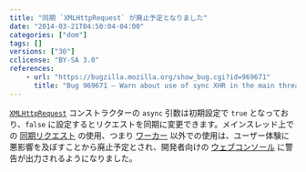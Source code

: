 ```yaml
---
title: "同期 `XMLHttpRequest` が廃止予定となりました"
date: "2014-03-21T04:50:04-04:00"
categories: ["dom"]
tags: []
versions: ["30"]
cclicense: "BY-SA 3.0"
references:
    - url: "https://bugzilla.mozilla.org/show_bug.cgi?id=969671"
      title: "Bug 969671 – Warn about use of sync XHR in the main thread"
---
```

[`XMLHttpRequest`](https://developer.mozilla.org/docs/Web/API/XMLHttpRequest) コンストラクターの `async` 引数は初期設定で `true` となっており、`false` に設定するとリクエストを同期に変更できます。メインスレッド上での [同期リクエスト](https://developer.mozilla.org/docs/Web/API/XMLHttpRequest/Synchronous_and_Asynchronous_Requests#Synchronous_request) の使用、つまり [ワーカー](https://developer.mozilla.org/docs/Web/Guide/Performance/Using_web_workers) 以外での使用は、ユーザー体験に悪影響を及ぼすことから廃止予定とされ、開発者向けの [ウェブコンソール](https://developer.mozilla.org/docs/Tools/Web_Console) に警告が出力されるようになりました。
